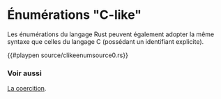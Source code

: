 # Énumérations "C-like"

Les énumérations du langage Rust peuvent également adopter la même syntaxe que celles du langage C (possédant un identifiant explicite).

{{#playpen source/clikeenumsource0.rs}}

### Voir aussi

[La coercition](../chapitre5/casting.html).